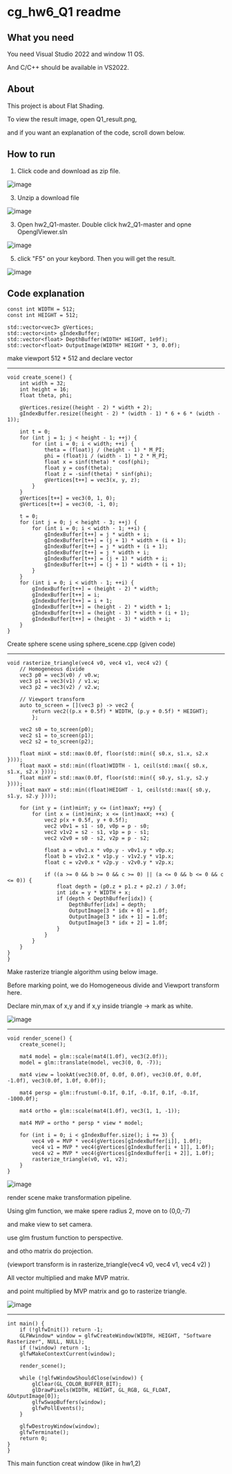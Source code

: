 # cg_hw6_Q1 readme

## What you need
You need Visual Studio 2022 and window 11 OS.

And C/C++ should be available in VS2022.

## About
This project is about Flat Shading.

To view the result image, open Q1_result.png, 

and if you want an explanation of the code, scroll down below.

## How to run

1. Click code and download as zip file.
   
![image](https://github.com/user-attachments/assets/63aa9597-8679-4c43-b6d4-450faa6a89dd)


3. Unzip a download file

![image](https://github.com/user-attachments/assets/a5d0b5b4-ca2e-476f-927b-c7776b0d996f)



3. Open hw2_Q1-master. Double click hw2_Q1-master and opne OpenglViewer.sln

![image](https://github.com/user-attachments/assets/167dea26-bd07-4600-8694-6e796fed85f1)



5. click "F5" on your keybord. Then you will get the result.

![image](https://github.com/user-attachments/assets/3ccf0a60-e349-4a03-99b6-688749ccf6b9)



## Code explanation
```
const int WIDTH = 512;
const int HEIGHT = 512;

std::vector<vec3> gVertices;
std::vector<int> gIndexBuffer;
std::vector<float> DepthBuffer(WIDTH* HEIGHT, 1e9f);
std::vector<float> OutputImage(WIDTH* HEIGHT * 3, 0.0f);

```
make viewport 512 * 512 and declare vector

-----------
```
void create_scene() {
    int width = 32;
    int height = 16;
    float theta, phi;

    gVertices.resize((height - 2) * width + 2);
    gIndexBuffer.resize((height - 2) * (width - 1) * 6 + 6 * (width - 1));

    int t = 0;
    for (int j = 1; j < height - 1; ++j) {
        for (int i = 0; i < width; ++i) {
            theta = (float)j / (height - 1) * M_PI;
            phi = (float)i / (width - 1) * 2 * M_PI;
            float x = sinf(theta) * cosf(phi);
            float y = cosf(theta);
            float z = -sinf(theta) * sinf(phi);
            gVertices[t++] = vec3(x, y, z);
        }
    }
    gVertices[t++] = vec3(0, 1, 0);
    gVertices[t++] = vec3(0, -1, 0);

    t = 0;
    for (int j = 0; j < height - 3; ++j) {
        for (int i = 0; i < width - 1; ++i) {
            gIndexBuffer[t++] = j * width + i;
            gIndexBuffer[t++] = (j + 1) * width + (i + 1);
            gIndexBuffer[t++] = j * width + (i + 1);
            gIndexBuffer[t++] = j * width + i;
            gIndexBuffer[t++] = (j + 1) * width + i;
            gIndexBuffer[t++] = (j + 1) * width + (i + 1);
        }
    }
    for (int i = 0; i < width - 1; ++i) {
        gIndexBuffer[t++] = (height - 2) * width;
        gIndexBuffer[t++] = i;
        gIndexBuffer[t++] = i + 1;
        gIndexBuffer[t++] = (height - 2) * width + 1;
        gIndexBuffer[t++] = (height - 3) * width + (i + 1);
        gIndexBuffer[t++] = (height - 3) * width + i;
    }
}
```
Create sphere scene using sphere_scene.cpp (given code)

--------------
```
void rasterize_triangle(vec4 v0, vec4 v1, vec4 v2) {
    // Homogeneous divide
    vec3 p0 = vec3(v0) / v0.w;
    vec3 p1 = vec3(v1) / v1.w;
    vec3 p2 = vec3(v2) / v2.w;

    // Viewport transform
    auto to_screen = [](vec3 p) -> vec2 {
        return vec2((p.x + 0.5f) * WIDTH, (p.y + 0.5f) * HEIGHT);
        };

    vec2 s0 = to_screen(p0);
    vec2 s1 = to_screen(p1);
    vec2 s2 = to_screen(p2);

    float minX = std::max(0.0f, floor(std::min({ s0.x, s1.x, s2.x })));
    float maxX = std::min((float)WIDTH - 1, ceil(std::max({ s0.x, s1.x, s2.x })));
    float minY = std::max(0.0f, floor(std::min({ s0.y, s1.y, s2.y })));
    float maxY = std::min((float)HEIGHT - 1, ceil(std::max({ s0.y, s1.y, s2.y })));

    for (int y = (int)minY; y <= (int)maxY; ++y) {
        for (int x = (int)minX; x <= (int)maxX; ++x) {
            vec2 p(x + 0.5f, y + 0.5f);
            vec2 v0v1 = s1 - s0, v0p = p - s0;
            vec2 v1v2 = s2 - s1, v1p = p - s1;
            vec2 v2v0 = s0 - s2, v2p = p - s2;

            float a = v0v1.x * v0p.y - v0v1.y * v0p.x;
            float b = v1v2.x * v1p.y - v1v2.y * v1p.x;
            float c = v2v0.x * v2p.y - v2v0.y * v2p.x;

            if ((a >= 0 && b >= 0 && c >= 0) || (a <= 0 && b <= 0 && c <= 0)) {
                float depth = (p0.z + p1.z + p2.z) / 3.0f;
                int idx = y * WIDTH + x;
                if (depth < DepthBuffer[idx]) {
                    DepthBuffer[idx] = depth;
                    OutputImage[3 * idx + 0] = 1.0f;
                    OutputImage[3 * idx + 1] = 1.0f;
                    OutputImage[3 * idx + 2] = 1.0f;
                }
            }
        }
    }
}
}
```
Make rasterize triangle algorithm using below image. 

Before marking point, we do Homogeneous divide and Viewport transform here.

Declare min,max of x,y and if x,y inside triangle -> mark as white.

![image](https://github.com/user-attachments/assets/ba60885d-ff80-40c8-b4a9-95b72a414655)


-------------
```
void render_scene() {
    create_scene();

    mat4 model = glm::scale(mat4(1.0f), vec3(2.0f));
    model = glm::translate(model, vec3(0, 0, -7));

    mat4 view = lookAt(vec3(0.0f, 0.0f, 0.0f), vec3(0.0f, 0.0f, -1.0f), vec3(0.0f, 1.0f, 0.0f));

    mat4 persp = glm::frustum(-0.1f, 0.1f, -0.1f, 0.1f, -0.1f, -1000.0f);

    mat4 ortho = glm::scale(mat4(1.0f), vec3(1, 1, -1));

    mat4 MVP = ortho * persp * view * model;

    for (int i = 0; i < gIndexBuffer.size(); i += 3) {
        vec4 v0 = MVP * vec4(gVertices[gIndexBuffer[i]], 1.0f);
        vec4 v1 = MVP * vec4(gVertices[gIndexBuffer[i + 1]], 1.0f);
        vec4 v2 = MVP * vec4(gVertices[gIndexBuffer[i + 2]], 1.0f);
        rasterize_triangle(v0, v1, v2);
    }
}
```
![image](https://github.com/user-attachments/assets/566efb95-3adf-4788-94b2-909bfdca5393)

render scene make transformation pipeline.

Using glm function, we make spere radius 2, move on to (0,0,-7)

and make view to set camera.

use glm frustum function to perspective.

and otho matrix do projection. 

(viewport transform is in rasterize_triangle(vec4 v0, vec4 v1, vec4 v2) )

All vector multiplied and make MVP matrix.

and point multiplied by MVP matrix and go to rasterize triangle.

![image](https://github.com/user-attachments/assets/c529f4b7-5d2f-4845-86ef-a4ca6310a49c)



-------------


```
int main() {
    if (!glfwInit()) return -1;
    GLFWwindow* window = glfwCreateWindow(WIDTH, HEIGHT, "Software Rasterizer", NULL, NULL);
    if (!window) return -1;
    glfwMakeContextCurrent(window);

    render_scene();

    while (!glfwWindowShouldClose(window)) {
        glClear(GL_COLOR_BUFFER_BIT);
        glDrawPixels(WIDTH, HEIGHT, GL_RGB, GL_FLOAT, &OutputImage[0]);
        glfwSwapBuffers(window);
        glfwPollEvents();
    }

    glfwDestroyWindow(window);
    glfwTerminate();
    return 0;
}
}
```

This main function creat window (like in hw1,2)
